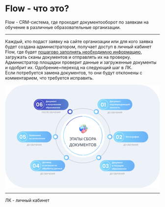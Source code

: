 # Flow - что это?

Flow - CRM-система, где проходит документооборот по заявкам на обучение в различные образовательные организации.&#x20;

***

Каждый, кто подаст заявку на сайте организации или для кого заявка будет создана администратором, получает доступ в личный кабинет Flow, где будет [пошагово заполнять необходимую информацию](instrukciya-po-rabote-v-lichnom-kabinete.md), загружать сканы документов и отправлять их на проверку.\
Администратор площадки проверит данные и загруженные документы и одобрит их. Одобрение=переход на следующий шаг в ЛК.\
Если потребуется замена документов, то они будут отклонены с комментарием, что требуется исправить.

![](<.gitbook/assets/image (22).png>)

***

ЛК - личный кабинет

